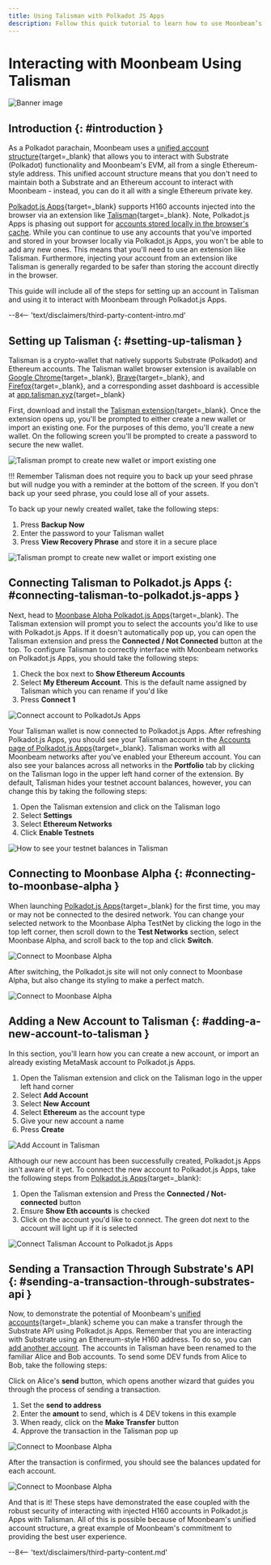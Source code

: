 ```yaml
---
title: Using Talisman with Polkadot JS Apps
description: Follow this quick tutorial to learn how to use Moonbeam’s Ethereum-standard H160 addresses and send transactions with Polkadot.js Apps and Talisman.
---
```


# Interacting with Moonbeam Using Talisman

![Banner image](/images/tokens/connect/talisman/talisman-banner.png)

## Introduction {: #introduction } 

As a Polkadot parachain, Moonbeam uses a [unified account structure](/learn/features/unified-accounts/){target=_blank} that allows you to interact with Substrate (Polkadot) functionality and Moonbeam's EVM, all from a single Ethereum-style address. This unified account structure means that you don't need to maintain both a Substrate and an Ethereum account to interact with Moonbeam - instead, you can do it all with a single Ethereum private key.

[Polkadot.js Apps](https://polkadot.js.org/apps/?rpc=wss%3A%2F%2Fmoonbeam-alpha.api.onfinality.io%2Fpublic-ws#/accounts){target=_blank} supports H160 accounts injected into the browser via an extension like [Talisman](https://www.talisman.xyz/){target=_blank}. Note, Polkadot.js Apps is phasing out support for [accounts stored locally in the browser's cache](/tokens/connect/polkadotjs/). While you can continue to use any accounts that you've imported and stored in your browser locally via Polkadot.js Apps, you won't be able to add any new ones. This means that you'll need to use an extension like Talisman. Furthermore, injecting your account from an extension like Talisman is generally regarded to be safer than storing the account directly in the browser. 

This guide will include all of the steps for setting up an account in Talisman and using it to interact with Moonbeam through Polkadot.js Apps. 

--8<-- 'text/disclaimers/third-party-content-intro.md'

## Setting up Talisman {: #setting-up-talisman }

Talisman is a crypto-wallet that natively supports Substrate (Polkadot) and Ethereum accounts. The Talisman wallet browser extension is available on [Google Chrome](https://chrome.google.com/webstore/detail/talisman-polkadot-wallet/fijngjgcjhjmmpcmkeiomlglpeiijkld){target=_blank}, [Brave](https://chrome.google.com/webstore/detail/talisman-polkadot-wallet/fijngjgcjhjmmpcmkeiomlglpeiijkld){target=_blank}, and [Firefox](https://addons.mozilla.org/en-US/firefox/addon/talisman-wallet-extension/){target=_blank}, and a corresponding asset dashboard is accessible at [app.talisman.xyz](https://app.talisman.xyz/){target=_blank}

First, download and install the [Talisman extension](https://www.talisman.xyz/){target=_blank}. Once the extension opens up, you'll be prompted to either create a new wallet or import an existing one. For the purposes of this demo, you'll create a new wallet. On the following screen you'll be prompted to create a password to secure the new wallet.  

![Talisman prompt to create new wallet or import existing one](/images/tokens/connect/talisman/talisman-1.png)

!!! Remember
    Talisman does not require you to back up your seed phrase but will nudge you with a reminder at the bottom of the screen. If you don't back up your seed phrase, you could lose all of your assets.

To back up your newly created wallet, take the following steps:

1. Press **Backup Now**
2. Enter the password to your Talisman wallet
3. Press **View Recovery Phrase** and store it in a secure place

![Talisman prompt to create new wallet or import existing one](/images/tokens/connect/talisman/talisman-2.png)

## Connecting Talisman to Polkadot.js Apps {: #connecting-talisman-to-polkadot.js-apps }

Next, head to [Moonbase Alpha Polkadot.js Apps](https://polkadot.js.org/apps/?rpc=wss%3A%2F%2Fmoonbeam-alpha.api.onfinality.io%2Fpublic-ws#/accounts){target=_blank}. The Talisman extension will prompt you to select the accounts you'd like to use with Polkadot.js Apps. If it doesn't automatically pop up, you can open the Talisman extension and press the **Connected / Not Connected** button at the top. To configure Talisman to correctly interface with Moonbeam networks on Polkadot.js Apps, you should take the following steps:

1. Check the box next to **Show Ethereum Accounts**
2. Select **My Ethereum Account**. This is the default name assigned by Talisman which you can rename if you'd like
3. Press **Connect 1**

![Connect account to PolkadotJs Apps](/images/tokens/connect/talisman/talisman-3.png)

Your Talisman wallet is now connected to Polkadot.js Apps. After refreshing Polkadot.js Apps, you should see your Talisman account in the [Accounts page of Polkadot.js Apps](https://polkadot.js.org/apps/?rpc=wss%3A%2F%2Fmoonbeam-alpha.api.onfinality.io%2Fpublic-ws#/accounts){target=_blank}. Talisman works with all Moonbeam networks after you've enabled your Ethereum account. You can also see your balances across all networks in the **Portfolio** tab by clicking on the Talisman logo in the upper left hand corner of the extension. By default, Talisman hides your testnet account balances, however, you can change this by taking the following steps: 

1. Open the Talisman extension and click on the Talisman logo
2. Select **Settings**
3. Select **Ethereum Networks**
4. Click **Enable Testnets**

![How to see your testnet balances in Talisman](/images/tokens/connect/talisman/enable-testnets-in-talisman.png)

## Connecting to Moonbase Alpha {: #connecting-to-moonbase-alpha } 

When launching [Polkadot.js Apps](https://polkadot.js.org/apps/?rpc=wss%3A%2F%2Fmoonbeam-alpha.api.onfinality.io%2Fpublic-ws#/accounts){target=_blank} for the first time, you may or may not be connected to the desired network. You can change your selected network to the Moonbase Alpha TestNet by clicking the logo in the top left corner, then scroll down to the **Test Networks** section, select Moonbase Alpha, and scroll back to the top and click **Switch**. 

![Connect to Moonbase Alpha](/images/tokens/connect/talisman/talisman-4.png)

After switching, the Polkadot.js site will not only connect to Moonbase Alpha, but also change its styling to make a perfect match.

![Connect to Moonbase Alpha](/images/tokens/connect/talisman/talisman-5.png)

## Adding a New Account to Talisman {: #adding-a-new-account-to-talisman } 

In this section, you'll learn how you can create a new account, or import an already existing MetaMask account to Polkadot.js Apps.

1. Open the Talisman extension and click on the Talisman logo in the upper left hand corner
2. Select **Add Account** 
3. Select **New Account**
4. Select **Ethereum** as the account type
5. Give your new account a name
6. Press **Create**

![Add Account in Talisman](/images/tokens/connect/talisman/talisman-6.png)

Although our new account has been successfully created, Polkadot.js Apps isn't aware of it yet. To connect the new account to Polkadot.js Apps, take the following steps from [Polkadot.js Apps](https://polkadot.js.org/apps/?rpc=wss%3A%2F%2Fmoonbeam-alpha.api.onfinality.io%2Fpublic-ws#/accounts){target=_blank}: 

1. Open the Talisman extension and Press the **Connected / Not-connected** button
2. Ensure **Show Eth accounts** is checked 
3. Click on the account you'd like to connect. The green dot next to the account will light up if it is selected

![Connect Talisman Account to Polkadot.js Apps](/images/tokens/connect/talisman/talisman-7.png)

## Sending a Transaction Through Substrate's API {: #sending-a-transaction-through-substrates-api } 

Now, to demonstrate the potential of Moonbeam's [unified accounts](/learn/features/unified-accounts){target=_blank} scheme you can make a transfer through the Substrate API using Polkadot.js Apps. Remember that you are interacting with Substrate using an Ethereum-style H160 address. To do so, you can [add another account](#adding-a-new-account-to-talisman). The accounts in Talisman have been renamed to the familiar Alice and Bob accounts. To send some DEV funds from Alice to Bob, take the following steps:

Click on Alice's **send** button, which opens another wizard that guides you through the process of sending a transaction. 

1. Set the **send to address**
2. Enter the **amount** to send, which is 4 DEV tokens in this example
3. When ready, click on the **Make Transfer** button
4. Approve the transaction in the Talisman pop up

![Connect to Moonbase Alpha](/images/tokens/connect/talisman/talisman-8.png)

After the transaction is confirmed, you should see the balances updated for each account.

![Connect to Moonbase Alpha](/images/tokens/connect/talisman/talisman-9.png)

And that is it! These steps have demonstrated the ease coupled with the robust security of interacting with injected H160 accounts in Polkadot.js Apps with Talisman. All of this is possible because of Moonbeam's unified account structure, a great example of Moonbeam's commitment to providing the best user experience. 

--8<-- 'text/disclaimers/third-party-content.md'